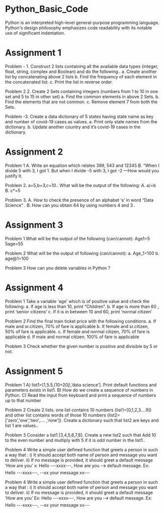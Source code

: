 # Python_Basic_Code
Python is an interpreted high-level general-purpose programming language. Python's design philosophy emphasizes code readability with its notable use of significant indentation.
# Assignment 1
Problem - 1. Construct 2 lists containing all the available data types (integer, float, string, complex and Boolean) and do the following..
  a.	Create another list by concatenating above 2 lists
  b.	Find the frequency of each element in the concatenated list.
  c.	Print the list in reverse order.

Problem 2 2.	Create 2 Sets containing integers (numbers from 1 to 10 in one set and 5 to 15 in other set)
  a.	Find the common elements in above 2 Sets.
  b.	Find the elements that are not common.
  c.	Remove element 7 from both the Sets.

Problem -3. Create a data dictionary of 5 states having state name as key and number of covid-19 cases as values.
  a.	Print only state names from the dictionary.
  b.	Update another country and it’s covid-19 cases in the dictionary.
# Assignment 2

Problem 1 
  A. Write an equation which relates 399, 543 and 12345 
  B. “When I divide 5 with 3, I got 1. But when I divide -5 with 3, I got -2  —How would you justify it.

Problem 2.  a=5,b=3,c=10.. What will be the output of the following:
          A. a/=b
           B. c*=5  
           
Problem 3. A. How to check the presence of an alphabet ‘s’ in word “Data Science” .
           B. How can you obtain 64 by using numbers 4 and 3 .
# Assignment 3

Problem 1 What will be the output of the following (can/cannot):
   Age1=5
   5age=55
   
Problem 2  What will be the output of following (can/cannot):
  a.  Age_1=100
  b.  age@1=100

Problem 3 How can you delete variables in Python ?
# Assignment 4

Problem 1 Take a variable ‘age’ which is of positive value and check the following:
  a. If age is less than 10, print “Children”.
  b. If age is more than 60 , print ‘senior citizens’
  c. If it is in between 10 and 60, print ‘normal citizen’
 
Problem 2 Find  the final train ticket price with the following conditions. 
   a. If male and sr.citizen, 70% of fare is applicable
   b. If female and sr.citizen, 50% of fare is applicable.
   c. If female and normal citizen, 70% of fare is applicable
   d. If male and normal citizen, 100% of fare is applicable

Problem 3 Check whether the given number is positive and divisible by 5 or not.  
# Assignment 5
Problem 1
            A) list1=[1,5.5,(10+20j),’data science’].
             Print default functions and parameters exists in list1.
            B) How do we create a sequence of numbers in Python.
            C)  Read the input from keyboard and print a sequence of numbers up to that number

Problem 2  Create 2 lists. one list contains 10 numbers (list1=[0,1,2,3....9]) and other 
list contains words of those 10 numbers (list2=['zero','one','two',.... ,'nine']).
     Create a dictionary such that list2 are keys and list 1 are values..

Problem 3 Consider a list1 [3,4,5,6,7,8]. Create a new list2 such that Add 10
         to the even number and multiply with 5 if it is odd number in the list1..

Problem 4  Write a simple user defined function that greets a person in such a way that :
            i) It should accept both name of person and message you want to deliver.
            ii) If no message is provided, it should greet a default message ‘How are you’
            x: Hello ---xxxx---, How are you  -🡪 default message.
            Ex: Hello ---xxxx---, --xx your message xx---

Problem 4  Write a simple user defined function that greets a person in such a way that :
           i) It should accept both name of person and message you want to deliver.
           ii) If no message is provided, it should greet a default message ‘How are you’
           Ex: Hello ---xxxx---, How are you  -🡪 default message.
           Ex: Hello ---xxxx---, --xx your message xx---
















